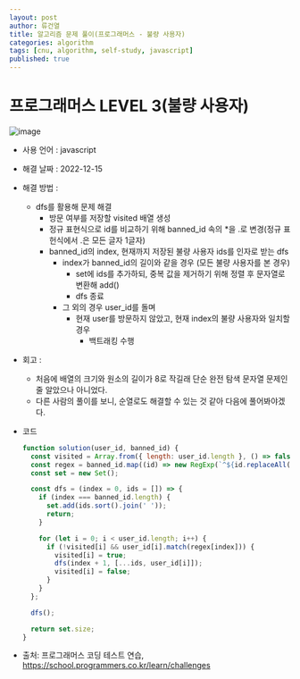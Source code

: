 ```yaml
---
layout: post
author: 류건열
title: 알고리즘 문제 풀이(프로그래머스 - 불량 사용자)
categories: algorithm
tags: [cnu, algorithm, self-study, javascript]
published: true
---
```


# 프로그래머스 LEVEL 3(불량 사용자)

![image](https://user-images.githubusercontent.com/34560965/207667933-49fb60dd-3999-4e88-925a-283c42636ac4.png)

- 사용 언어 : javascript

- 해결 날짜 : 2022-12-15

- 해결 방법 :

  - dfs를 활용해 문제 해결
    - 방문 여부를 저장할 visited 배열 생성
    - 정규 표현식으로 id를 비교하기 위해 banned_id 속의 \*을 .로 변경(정규 표헌식에서 .은 모든 글자 1글자)
    - banned_id의 index, 현재까지 저장된 불량 사용자 ids를 인자로 받는 dfs
      - index가 banned_id의 길이와 같을 경우 (모든 불량 사용자를 본 경우)
        - set에 ids를 추가하되, 중복 값을 제거하기 위해 정렬 후 문자열로 변환해 add()
        - dfs 종료
      - 그 외의 경우 user_id를 돌며
        - 현재 user를 방문하지 않았고, 현재 index의 불량 사용자와 일치할 경우
          - 백트래킹 수행

- 회고 :

  - 처음에 배열의 크기와 원소의 길이가 8로 작길래 단순 완전 탐색 문자열 문제인줄 알았으나 아니었다.
  - 다른 사람의 풀이를 보니, 순열로도 해결할 수 있는 것 같아 다음에 풀어봐야겠다.

- 코드

  ```javascript
  function solution(user_id, banned_id) {
    const visited = Array.from({ length: user_id.length }, () => false);
    const regex = banned_id.map((id) => new RegExp(`^${id.replaceAll('*', '.')}$`));
    const set = new Set();

    const dfs = (index = 0, ids = []) => {
      if (index === banned_id.length) {
        set.add(ids.sort().join(' '));
        return;
      }

      for (let i = 0; i < user_id.length; i++) {
        if (!visited[i] && user_id[i].match(regex[index])) {
          visited[i] = true;
          dfs(index + 1, [...ids, user_id[i]]);
          visited[i] = false;
        }
      }
    };

    dfs();

    return set.size;
  }
  ```

- 출처: 프로그래머스 코딩 테스트 연습, https://school.programmers.co.kr/learn/challenges
